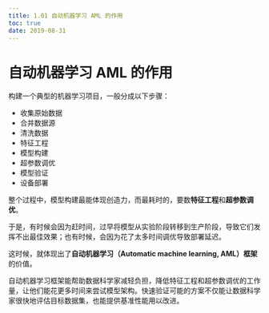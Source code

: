 ```yaml
---
title: 1.01 自动机器学习 AML 的作用
toc: true
date: 2019-08-31
---
```

# 自动机器学习 AML 的作用


构建一个典型的机器学习项目，一般分成以下步骤：

- 收集原始数据
- 合并数据源
- 清洗数据
- 特征工程
- 模型构建
- 超参数调优
- 模型验证
- 设备部署



整个过程中，模型构建最能体现创造力，而最耗时的，要数**特征工程**和**超参数调优**。

于是，有时候会因为赶时间，过早将模型从实验阶段转移到生产阶段，导致它们发挥不出最佳效果；也有时候，会因为花了太多时间调优导致部署延迟。

这时候，就体现出了**自动机器学习（Automatic machine learning, AML）框架**的价值。

自动机器学习框架能帮助数据科学家减轻负担，降低特征工程和超参数调优的工作量，让他们能花更多时间来尝试模型架构。快速验证可能的方案不仅能让数据科学家很快地评估目标数据集，也能提供基准性能用以改进。
